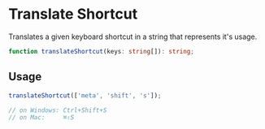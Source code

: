 # Translate Shortcut

Translates a given keyboard shortcut in a string that represents it's usage.

```ts
function translateShortcut(keys: string[]): string;
```

## Usage

```ts
translateShortcut(['meta', 'shift', 's']);

// on Windows: Ctrl+Shift+S
// on Mac:     ⌘⇧S
```
